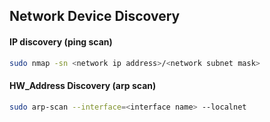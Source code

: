 ## Network Device Discovery
#### IP discovery (ping scan)
```bash
sudo nmap -sn <network ip address>/<network subnet mask>
```

#### HW_Address Discovery (arp scan)
```bash
sudo arp-scan --interface=<interface name> --localnet
```
